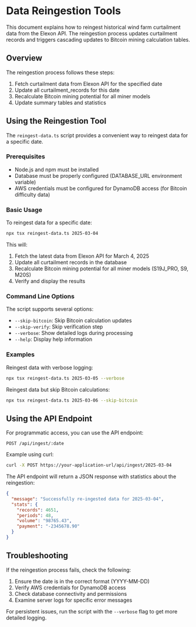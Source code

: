 # Data Reingestion Tools

This document explains how to reingest historical wind farm curtailment data from the Elexon API. The reingestion process updates curtailment records and triggers cascading updates to Bitcoin mining calculation tables.

## Overview

The reingestion process follows these steps:

1. Fetch curtailment data from Elexon API for the specified date
2. Update all curtailment_records for this date
3. Recalculate Bitcoin mining potential for all miner models
4. Update summary tables and statistics

## Using the Reingestion Tool

The `reingest-data.ts` script provides a convenient way to reingest data for a specific date.

### Prerequisites

- Node.js and npm must be installed
- Database must be properly configured (DATABASE_URL environment variable)
- AWS credentials must be configured for DynamoDB access (for Bitcoin difficulty data)

### Basic Usage

To reingest data for a specific date:

```bash
npx tsx reingest-data.ts 2025-03-04
```

This will:
1. Fetch the latest data from Elexon API for March 4, 2025
2. Update all curtailment records in the database
3. Recalculate Bitcoin mining potential for all miner models (S19J_PRO, S9, M20S)
4. Verify and display the results

### Command Line Options

The script supports several options:

- `--skip-bitcoin`: Skip Bitcoin calculation updates
- `--skip-verify`: Skip verification step
- `--verbose`: Show detailed logs during processing
- `--help`: Display help information

### Examples

Reingest data with verbose logging:
```bash
npx tsx reingest-data.ts 2025-03-05 --verbose
```

Reingest data but skip Bitcoin calculations:
```bash
npx tsx reingest-data.ts 2025-03-06 --skip-bitcoin
```

## Using the API Endpoint

For programmatic access, you can use the API endpoint:

```
POST /api/ingest/:date
```

Example using curl:
```bash
curl -X POST https://your-application-url/api/ingest/2025-03-04
```

The API endpoint will return a JSON response with statistics about the reingestion:

```json
{
  "message": "Successfully re-ingested data for 2025-03-04",
  "stats": {
    "records": 4651,
    "periods": 48,
    "volume": "98765.43",
    "payment": "-2345678.90"
  }
}
```

## Troubleshooting

If the reingestion process fails, check the following:

1. Ensure the date is in the correct format (YYYY-MM-DD)
2. Verify AWS credentials for DynamoDB access
3. Check database connectivity and permissions
4. Examine server logs for specific error messages

For persistent issues, run the script with the `--verbose` flag to get more detailed logging.